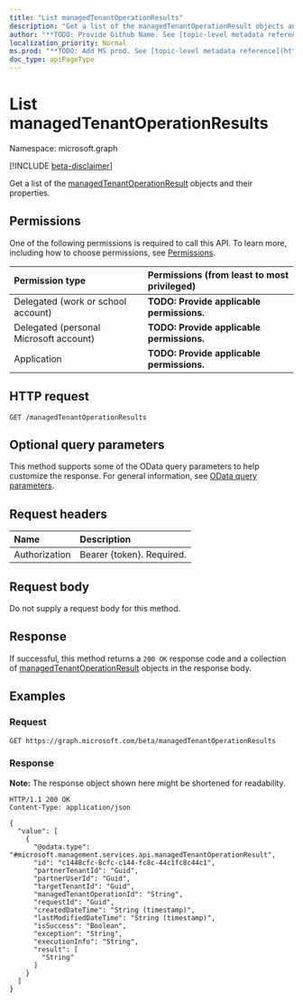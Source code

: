 ```yaml
---
title: "List managedTenantOperationResults"
description: "Get a list of the managedTenantOperationResult objects and their properties."
author: "**TODO: Provide Github Name. See [topic-level metadata reference](https://msgo.azurewebsites.net/add/document/guidelines/metadata.html#topic-level-metadata)**"
localization_priority: Normal
ms.prod: "**TODO: Add MS prod. See [topic-level metadata reference](https://msgo.azurewebsites.net/add/document/guidelines/metadata.html#topic-level-metadata)**"
doc_type: apiPageType
---
```


# List managedTenantOperationResults
Namespace: microsoft.graph

[!INCLUDE [beta-disclaimer](../../includes/beta-disclaimer.md)]

Get a list of the [managedTenantOperationResult](../resources/managedtenantoperationresult.md) objects and their properties.

## Permissions
One of the following permissions is required to call this API. To learn more, including how to choose permissions, see [Permissions](/graph/permissions-reference).

|Permission type|Permissions (from least to most privileged)|
|:---|:---|
|Delegated (work or school account)|**TODO: Provide applicable permissions.**|
|Delegated (personal Microsoft account)|**TODO: Provide applicable permissions.**|
|Application|**TODO: Provide applicable permissions.**|

## HTTP request

<!-- {
  "blockType": "ignored"
}
-->
``` http
GET /managedTenantOperationResults
```

## Optional query parameters
This method supports some of the OData query parameters to help customize the response. For general information, see [OData query parameters](/graph/query-parameters).

## Request headers
|Name|Description|
|:---|:---|
|Authorization|Bearer {token}. Required.|

## Request body
Do not supply a request body for this method.

## Response

If successful, this method returns a `200 OK` response code and a collection of [managedTenantOperationResult](../resources/managedtenantoperationresult.md) objects in the response body.

## Examples

### Request
<!-- {
  "blockType": "request",
  "name": "list_managedtenantoperationresult"
}
-->
``` http
GET https://graph.microsoft.com/beta/managedTenantOperationResults
```


### Response
**Note:** The response object shown here might be shortened for readability.
<!-- {
  "blockType": "response",
  "truncated": true,
  "@odata.type": "Collection(microsoft.management.services.api.managedTenantOperationResult)"
}
-->
``` http
HTTP/1.1 200 OK
Content-Type: application/json

{
  "value": [
    {
      "@odata.type": "#microsoft.management.services.api.managedTenantOperationResult",
      "id": "c1448cfc-8cfc-c144-fc8c-44c1fc8c44c1",
      "partnerTenantId": "Guid",
      "partnerUserId": "Guid",
      "targetTenantId": "Guid",
      "managedTenantOperationId": "String",
      "requestId": "Guid",
      "createdDateTime": "String (timestamp)",
      "lastModifiedDateTime": "String (timestamp)",
      "isSuccess": "Boolean",
      "exception": "String",
      "executionInfo": "String",
      "result": [
        "String"
      ]
    }
  ]
}
```

